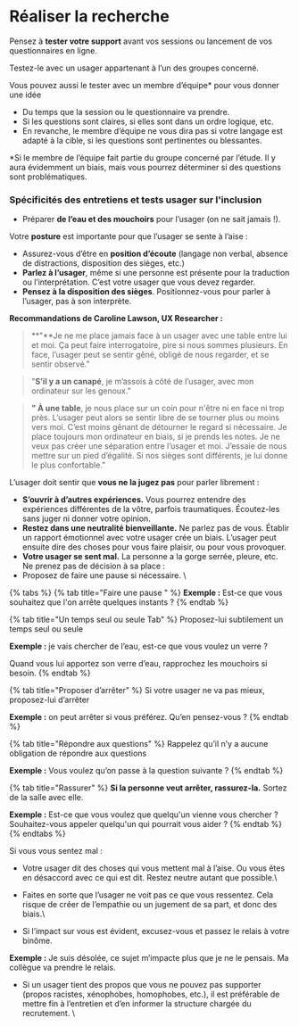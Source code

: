 # Réaliser la recherche

Pensez à **tester votre support** avant vos sessions ou lancement de vos questionnaires en ligne.

Testez-le avec un usager appartenant à l’un des groupes concerné.

Vous pouvez aussi le tester avec un membre d’équipe\* pour vous donner une idée&#x20;

* Du temps que la session ou le questionnaire va prendre.&#x20;
* Si les questions sont claires, si elles sont dans un ordre logique, etc.&#x20;
* En revanche, le membre d’équipe ne vous dira pas si votre langage est adapté à la cible, si les questions sont pertinentes ou blessantes.

\*Si le membre de l’équipe fait partie du groupe concerné par l’étude. Il y aura évidemment un biais, mais vous pourrez déterminer si des questions sont problématiques.



### Spécificités des entretiens et tests usager sur l'inclusion

* Préparer **de l’eau et des mouchoirs** pour l’usager (on ne sait jamais !).

Votre **posture** est importante pour que l’usager se sente à l’aise :

* Assurez-vous d’être en **position d’écoute** (langage non verbal, absence de distractions, disposition des sièges, etc.)
* **Parlez à l’usager**, même si une personne est présente pour la traduction ou l’interprétation. C’est votre usager que vous devez regarder.&#x20;
* **Pensez à la disposition des sièges**. Positionnez-vous pour parler à l’usager, pas à son interprète.

**Recommandations de Caroline Lawson, UX Researcher :**

> &#x20;**"**Je ne me place jamais face à un usager avec une table entre lui et moi. Ça peut faire interrogatoire, pire si nous sommes plusieurs. En face, l’usager peut se sentir gêné, obligé de nous regarder, et se sentir observé."&#x20;

> "**S’il y a un canapé**, je m’assois à côté de l’usager, avec mon ordinateur sur les genoux."

> **" À une table**, je nous place sur un coin pour n'être ni en face ni trop près. L’usager peut alors se sentir libre de se tourner plus ou moins vers moi. C’est moins gênant de détourner le regard si nécessaire. Je place toujours mon ordinateur en biais, si je prends les notes. Je ne veux pas créer une séparation entre l’usager et moi. J’essaie de nous mettre sur un pied d’égalité. Si nos sièges sont différents, je lui donne le plus confortable."&#x20;



L’usager doit sentir que **vous ne la jugez pas** pour parler librement :

* **S’ouvrir à d’autres expériences.** Vous pourrez entendre des expériences différentes de la vôtre, parfois traumatiques. Écoutez-les sans juger ni donner votre opinion.&#x20;
* **Restez dans une neutralité bienveillante.** Ne parlez pas de vous. Établir un rapport émotionnel avec votre usager crée un biais. L’usager peut ensuite dire des choses pour vous faire plaisir, ou pour vous provoquer.&#x20;
* **Votre usager se sent mal.** La personne a la gorge serrée, pleure, etc. Ne prenez pas de décision à sa place :
* Proposez de faire une pause si nécessaire. \


{% tabs %}
{% tab title="Faire une pause " %}
**Exemple :** Est-ce que vous souhaitez que l'on arrête quelques instants ?
{% endtab %}

{% tab title="Un temps seul ou seule Tab" %}
Proposez-lui subtilement un temps seul ou seule&#x20;

**Exemple :** je vais chercher de l’eau, est-ce que vous voulez un verre ?

Quand vous lui apportez son verre d’eau, rapprochez les mouchoirs si besoin.
{% endtab %}

{% tab title="Proposer d’arrêter" %}
Si votre usager ne va pas mieux, proposez-lui d’arrêter&#x20;

**Exemple :** on peut arrêter si vous préférez. Qu’en pensez-vous ?
{% endtab %}

{% tab title="Répondre aux questions" %}
Rappelez qu’il n’y a aucune obligation de répondre aux questions&#x20;

**Exemple :** Vous voulez qu’on passe à la question suivante ?
{% endtab %}

{% tab title="Rassurer" %}
**Si la personne veut arrêter, rassurez-la.** Sortez de la salle avec elle.&#x20;

**Exemple :**  Est-ce que vous voulez que quelqu'un vienne vous chercher ? Souhaitez-vous appeler quelqu'un qui pourrait vous aider ?
{% endtab %}
{% endtabs %}



Si vous vous sentez mal :

* Votre usager dit des choses qui vous mettent mal à l’aise. Ou vous êtes en désaccord avec ce qui est dit. Restez neutre autant que possible.\

* Faites en sorte que l’usager ne voit pas ce que vous ressentez. Cela risque de créer de l’empathie ou un jugement de sa part, et donc des biais.\

* Si l’impact sur vous est évident, excusez-vous et passez le relais à votre binôme.

**Exemple :** Je suis désolée, ce sujet m’impacte plus que je ne le pensais. Ma collègue va prendre le relais.

* Si un usager tient des propos que vous ne pouvez pas supporter (propos racistes, xénophobes, homophobes, etc.), il est préférable de mettre fin à l’entretien et d’en informer la structure chargée du recrutement. \
